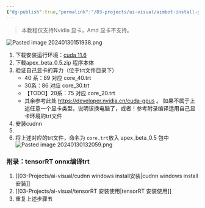 ```yaml
---
{"dg-publish":true,"permalink":"/03-projects/ai-visual/aimbot-install-guide/","created":"2024-05-27T15:03:23.000+08:00","updated":"2024-05-27T15:03:23.000+08:00"}
---
```


> 本教程仅支持Nvidia 显卡，Amd 显卡不支持。

![Pasted image 20240130151938.png](/img/user/attachments/Pasted%20image%2020240130151938.png)
1. 下载安装运行环境：[cuda 11.6](https://developer.nvidia.com/cuda-11-6-0-download-archive?target_os=Windows&target_arch=x86_64&target_version=11&target_type=exe_local)
2. 下载apex_beta_0.5.zip 程序本体
3. 验证自己显卡的算力（位于trt文件目录下）
	+ 40 系：89 对应 core_40.trt
	+ 30系：86  对应 core_30.trt
	+ 【TODO】20系：75 对应 core_20.trt
	+ 其余参考此处 https://developer.nvidia.cn/cuda-gpus 。
		如果不属于上述任意一个显卡类型，说明该换电脑了，或者！参考附录编译适用自己显卡环境的trt文件
4. 安装cudnn
5. 
6. 将上述对应的trt文件，命名为 `core.trt`放入 apex_beta_0.5 包中
	![Pasted image 20240130132059.png](/img/user/attachments/Pasted%20image%2020240130132059.png)
### 附录：tensorRT onnx编译trt
1. [[03-Projects/ai-visual/cudnn windows install安装\|cudnn windows install安装]]
2. [[03-Projects/ai-visual/tensorRT 安装使用\|tensorRT 安装使用]]
3. 重复上述步骤五